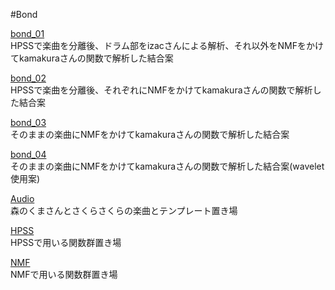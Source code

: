#Bond

 [bond_01](kurezoul/bondimg/bond_01)  
 HPSSで楽曲を分離後、ドラム部をizacさんによる解析、それ以外をNMFをかけてkamakuraさんの関数で解析した結合案 

 [bond_02](kurezoul/bondimg/bond_02)  
 HPSSで楽曲を分離後、それぞれにNMFをかけてkamakuraさんの関数で解析した結合案  

 [bond_03](kurezoul/bondimg/bond_03)  
 そのままの楽曲にNMFをかけてkamakuraさんの関数で解析した結合案  

 [bond_04](kurezoul/bondimg/bond_04)  
 そのままの楽曲にNMFをかけてkamakuraさんの関数で解析した結合案(wavelet使用案)  

 [Audio](kurezoul/bondimg/Audio)  
 森のくまさんとさくらさくらの楽曲とテンプレート置き場  

 [HPSS](kurezoul/bondimg/HPSS)  
 HPSSで用いる関数群置き場  

 [NMF](kurezoul/bondimg/NMF)  
 NMFで用いる関数群置き場  
